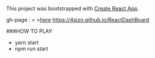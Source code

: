 This project was bootstrapped with [Create React App](https://github.com/facebookincubator/create-react-app).


gh-page : = >[here](https://4sizn.github.io/LearnReact/movie_app)
https://4sizn.github.io/ReactDashBoard


###HOW TO PLAY
- yarn start
- npm run start